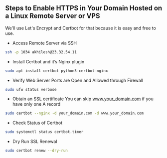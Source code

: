 ## Steps to Enable HTTPS in Your Domain Hosted on a Linux Remote Server or VPS

We'll use Let's Encrypt and Certbot for that because it is easy and free to use.

- Access Remote Server via SSH
```bash
ssh -p 1034 akhilesh@23.32.54.11
```
- Install Certbot and it’s Nginx plugin
```sh
sudo apt install certbot python3-certbot-nginx
```
- Verify Web Server Ports are Open and Allowed through Firewall
```sh
sudo ufw status verbose
```
- Obtain an SSL certificate
You can skip www.your_domain.com if you have only one A record

```sh
sudo certbot --nginx -d your_domain.com -d www.your_domain.com
```
- Check Status of Certbot
```sh
sudo systemctl status certbot.timer
```
- Dry Run SSL Renewal
```sh
sudo certbot renew --dry-run
```